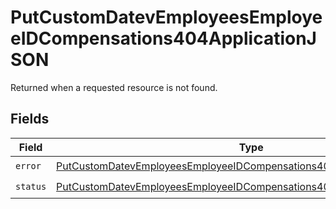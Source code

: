 # PutCustomDatevEmployeesEmployeeIDCompensations404ApplicationJSON

Returned when a requested resource is not found.


## Fields

| Field                                                                                                                                                                       | Type                                                                                                                                                                        | Required                                                                                                                                                                    | Description                                                                                                                                                                 |
| --------------------------------------------------------------------------------------------------------------------------------------------------------------------------- | --------------------------------------------------------------------------------------------------------------------------------------------------------------------------- | --------------------------------------------------------------------------------------------------------------------------------------------------------------------------- | --------------------------------------------------------------------------------------------------------------------------------------------------------------------------- |
| `error`                                                                                                                                                                     | [PutCustomDatevEmployeesEmployeeIDCompensations404ApplicationJSONError](../../models/operations/putcustomdatevemployeesemployeeidcompensations404applicationjsonerror.md)   | :heavy_check_mark:                                                                                                                                                          | N/A                                                                                                                                                                         |
| `status`                                                                                                                                                                    | [PutCustomDatevEmployeesEmployeeIDCompensations404ApplicationJSONStatus](../../models/operations/putcustomdatevemployeesemployeeidcompensations404applicationjsonstatus.md) | :heavy_check_mark:                                                                                                                                                          | N/A                                                                                                                                                                         |